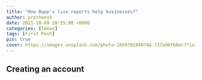 ```yaml
---
title: "How Bapp's live reports help businesses?"
author: pretheesh
date: 2021-10-09 20:55:00 +0800
categories: [Ideas]
tags: [First Post]
pin: true
cover: https://images.unsplash.com/photo-1669701940746-737a90f68ec7?ixlib=rb-4.0.3&ixid=MnwxMjA3fDB8MHxwaG90by1wYWdlfHx8fGVufDB8fHx8&auto=format&fit=crop&w=1200&h=600&q=80
---
```


## Creating an account
